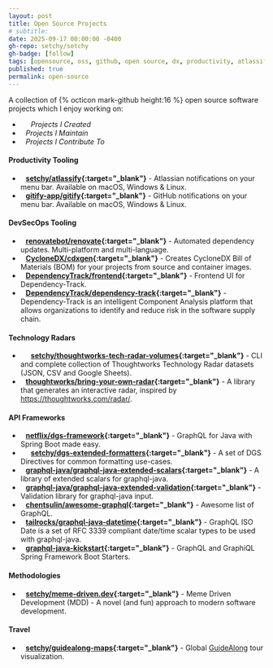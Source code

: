 ```yaml
---
layout: post
title: Open Source Projects
# subtitle: 
date: 2025-09-17 00:00:00 -0400
gh-repo: setchy/setchy
gh-badge: [follow]
tags: [opensource, oss, github, open source, dx, productivity, atlassify, gitify]
published: true
permalink: open-source
---
```


A collection of {% octicon mark-github height:16 %} open source software projects which I enjoy working on:

- <span class="fas fa-lightbulb" style="color:orange; padding-right:20px;"></span> *Projects I Created*
- <span class="fas fa-crown" style="color:green; padding-right:10px;"></span> *Projects I Maintain*
- <span class="fas fa-hands-helping" style="color:teal; padding-right:10px;"></span> *Projects I Contribute To*


#### Productivity Tooling

- <span class="fas fa-lightbulb" style="color:orange; padding-right:10px;"></span>**[setchy/atlassify](https://github.com//setchy/atlassify){:target="\_blank"}** - Atlassian notifications on your menu bar. Available on macOS, Windows & Linux.
- <span class="fas fa-crown" style="color:green; padding-right:10px;"></span>**[gitify-app/gitify](https://github.com//gitify-app/gitify){:target="\_blank"}** - GitHub notifications on your menu bar. Available on macOS, Windows & Linux.
  

#### DevSecOps Tooling

- <span class="fas fa-hands-helping" style="color:teal; padding-right:10px;"></span>**[renovatebot/renovate](https://github.com/renovatebot/renovate){:target="\_blank"}** - Automated dependency updates. Multi-platform and multi-language.
- <span class="fas fa-crown" style="color:green; padding-right:10px;"></span>**[CycloneDX/cdxgen](https://github.com/CycloneDX/cdxgen){:target="\_blank"}** - Creates CycloneDX Bill of Materials (BOM) for your projects from source and container images.
- <span class="fas fa-hands-helping" style="color:teal; padding-right:10px;"></span>**[DependencyTrack/frontend](https://github.com/DependencyTrack/frontend){:target="\_blank"}** -  Frontend UI for Dependency-Track.
- <span class="fas fa-hands-helping" style="color:teal; padding-right:10px;"></span>**[DependencyTrack/dependency-track](https://github.com/DependencyTrack/dependency-track){:target="\_blank"}** -  Dependency-Track is an intelligent Component Analysis platform that allows organizations to identify and reduce risk in the software supply chain.

#### Technology Radars

- <span class="fas fa-lightbulb" style="color:orange; padding-right:20px;"></span>**[setchy/thoughtworks-tech-radar-volumes](https://github.com/setchy/thoughtworks-tech-radar-volumes){:target="\_blank"}** - CLI and complete collection of Thoughtworks Technology Radar datasets (JSON, CSV and Google Sheets).
- <span class="fas fa-hands-helping" style="color:teal; padding-right:10px;"></span>**[thoughtworks/bring-your-own-radar](https://github.com/thoughtworks/build-your-own-radar){:target="\_blank"}** - A library that generates an interactive radar, inspired by https://thoughtworks.com/radar/.

#### API Frameworks

- <span class="fas fa-hands-helping" style="color:teal; padding-right:10px;"></span>**[netflix/dgs-framework](https://github.com/Netflix/dgs-framework){:target="\_blank"}** - GraphQL for Java with Spring Boot made easy.
- <span class="fas fa-lightbulb" style="color:orange; padding-right:20px;"></span>**[setchy/dgs-extended-formatters](https://github.com/setchy/dgs-extended-formatters){:target="\_blank"}** - A set of DGS Directives for common formatting use-cases.
- <span class="fas fa-hands-helping" style="color:teal; padding-right:10px;"></span>**[graphql-java/graphql-java-extended-scalars](https://github.com/graphql-java/graphql-java-extended-scalars){:target="\_blank"}** - A library of extended scalars for graphql-java.
- <span class="fas fa-hands-helping" style="color:teal; padding-right:10px;"></span>**[graphql-java/graphql-java-extended-validation](https://github.com/graphql-java/graphql-java-extended-validation){:target="\_blank"}** -  Validation library for graphql-java input.
- <span class="fas fa-crown" style="color:green; padding-right:10px;"></span>**[chentsulin/awesome-graphql](https://github.com/chentsulin/awesome-graphql){:target="\_blank"}** -  Awesome list of GraphQL.
- <span class="fas fa-hands-helping" style="color:teal; padding-right:10px;"></span>**[tailrocks/graphql-java-datetime](https://github.com/tailrocks/graphql-java-datetime){:target="\_blank"}** -   GraphQL ISO Date is a set of RFC 3339 compliant date/time scalar types to be used with graphql-java.
- <span class="fas fa-crown" style="color:green; padding-right:10px;"></span>**[graphql-java-kickstart](https://github.com/graphql-java-kickstart){:target="\_blank"}** - GraphQL and GraphiQL Spring Framework Boot Starters.

#### Methodologies

- <span class="fas fa-lightbulb" style="color:orange; padding-right:10px;"></span>**[setchy/meme-driven.dev](https://github.com//setchy/meme-driven.dev){:target="\_blank"}** -  Meme Driven Development (MDD) - A novel (and fun) approach to modern software development.

#### Travel

- <span class="fas fa-lightbulb" style="color:orange; padding-right:10px;"></span>**[setchy/guidealong-maps](https://github.com/setchy/guidealong-maps){:target="\_blank"}** -   Global [GuideAlong](https://guidealong.com) tour visualization.